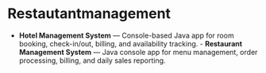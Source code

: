 # Restautantmanagement
- **Hotel Management System** — Console-based Java app for room booking, check-in/out, billing, and availability tracking.   - **Restaurant Management System** — Java console app for menu management, order processing, billing, and daily sales reporting.  
